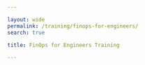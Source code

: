 ```yaml
---

layout: wide
permalink: /training/finops-for-engineers/ 
search: true

title: FinOps for Engineers Training

---
```


<!-- This page redirects to learn.finops.org and is for search only -->

